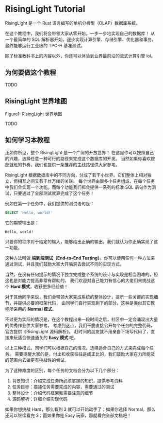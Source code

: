 # RisingLight Tutorial

RisingLight 是一个 Rust 语言编写的单机分析型（OLAP）数据库系统。

在这个教程中，我们将会带领大家从零开始，一步一步地实现自己的数据库！
从一个最简单的 SQL 解析器开始，逐步实现计算引擎、存储引擎、优化器和事务，最终能够运行工业级的 TPC-H 基准测试。

除了标准教科书上的内容以外，你还可以体验到业界最前沿的流式计算引擎 lol。

## 为何要做这个教程

TODO

## RisingLight 世界地图

Figure1: RisingLight 世界地图

TODO

<!-- 
可以画成类似 DDIA 的样子
 -->

## 如何学习本教程

正如你所见，整个 RisingLight 是一个广阔的开放世界！
在这里你可以按照自己的兴趣，选择任意一种可行的路径来完成这个数据库的开发。
当然如果你喜欢按部就班的节奏，我们也提供一条推荐的主线路径供大家参考。

RisingLight 根据数据库中的不同方向，分成了若干小世界。它们整体上相对独立，但相互之间又有千丝万缕的关联。
每个世界由很多小任务组成，在每个任务中我们会实现一个功能。而每个功能我们都会提供一系列的标准 SQL 语句作为测试，只要通过了全部测试就算完成了这个任务！

例如在第一个任务中，我们提供的测试语句是：

```sql
SELECT 'Hello, world!'
```

它的期望输出是：

```
Hello, world!
```

只要你的程序对于给定的输入，能够给出正确的输出，我们就认为你正确实现了这一功能。

这种方法叫做 **端到端测试（End-to-End Testing）**。你可以使用任何一种方法来通过测试，并且我们鼓励大家大开脑洞去尝试不同的实现方式。

当然，在没有任何提示的情况下独立完成整个系统的设计与实现是相当困难的，但这也是对能力提高非常有帮助的。
我们欢迎对自己能力有信心的大佬们来挑战这个 **Hard 模式**，收获更多经验值！

对于其他同学来说，我们会带领大家完成系统的整体设计，提示一些关键的实现细节，并提供必要的框架代码，
由同学们自行实现剩下的部分。这种是类似其它教程所采用的 **Normal 模式**。

不过更为实际的情况是，在这个教程出来一段时间之后，社区中一定会涌现出大量的优秀作业供大家参考。
考虑到这点，我们干脆直接公开每个任务的完整代码，官方提供《RisingLight 源码解析》。
赶时间的朋友就不用亲自下场写代码了，直接来玩适合快速通关的 **Easy 模式** 吧。

以上三种模式，同学们可以根据自己的情况，选择适合自己的方式来完成每个任务。
需要提醒大家的是，付出和收获往往是成正比的，我们鼓励大家在力所能及的范围内去做更有挑战性的尝试。

为了这种难度的区别，每个任务的文档会分为以下几个部分：

1. 背景知识：介绍完成任务所必须掌握的知识，提供参考资料
2. 任务目标：描述任务需要完成的内容，需要通过的测试
3. 整体设计：介绍代码框架和需要注意的细节
4. 源码解析：详细介绍实现代码

如果你想挑战 Hard，那么看到 2 就可以开始动手了；如果你选择 Normal，那么还可以继续看完 3；而如果你是 Easy 玩家，那就看完全部文档吧！
